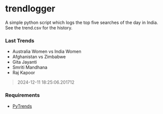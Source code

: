 # trendlogger
A simple python script which logs the top five searches of the day in India.<br>See the trend.csv for the history.<br>

<!-- Last Trends -->
### Last Trends
* Australia Women vs India Women
* Afghanistan vs Zimbabwe
* Gita Jayanti
* Smriti Mandhana
* Raj Kapoor
> 2024-12-11 18:25:06.201712

<!-- Requirements -->
### Requirements
* [PyTrends](https://github.com/dreyco676/pytrends)
